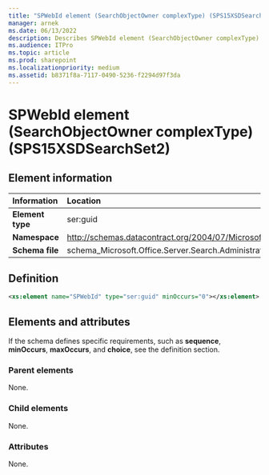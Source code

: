 ```yaml
---
title: "SPWebId element (SearchObjectOwner complexType) (SPS15XSDSearchSet2)"
manager: arnek
ms.date: 06/13/2022
description: Describes SPWebId element (SearchObjectOwner complexType) (SPS15XSDSearchSet2) and provides information on elements and attributes.
ms.audience: ITPro
ms.topic: article
ms.prod: sharepoint
ms.localizationpriority: medium
ms.assetid: b8371f8a-7117-0490-5236-f2294d97f3da
---
```


# SPWebId element (SearchObjectOwner complexType) (SPS15XSDSearchSet2)

 
  
## Element information

|Information|Location|
|:-----|:-----|
|**Element type** <br/> |ser:guid  <br/> |
|**Namespace** <br/> |http://schemas.datacontract.org/2004/07/Microsoft.Office.Server.Search.Administration  <br/> |
|**Schema file** <br/> |schema_Microsoft.Office.Server.Search.Administration.xsd  <br/> |
   
## Definition

```XML
<xs:element name="SPWebId" type="ser:guid" minOccurs="0"></xs:element>

```

## Elements and attributes

If the schema defines specific requirements, such as **sequence**, **minOccurs**, **maxOccurs**, and **choice**, see the definition section. 
  
### Parent elements

None.
  
### Child elements

None.
  
### Attributes

None.
  

